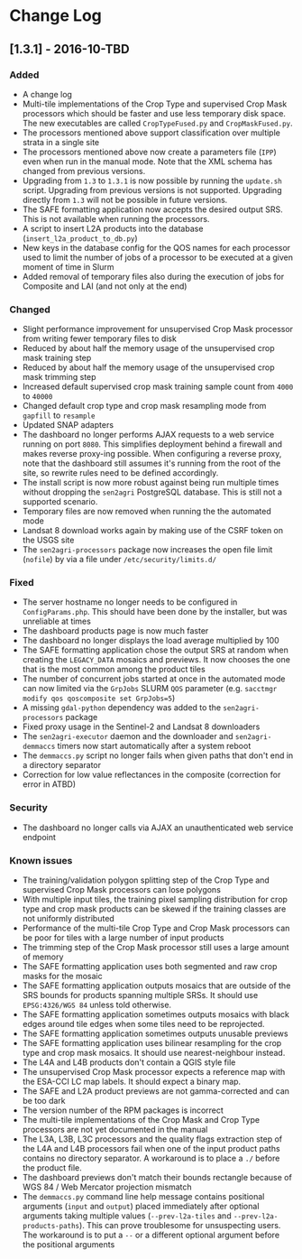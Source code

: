 # Change Log

## [1.3.1] - 2016-10-TBD
### Added
- A change log
- Multi-tile implementations of the Crop Type and supervised Crop Mask processors which should be faster and use less temporary disk space. The new executables are called `CropTypeFused.py` and `CropMaskFused.py`.
- The processors mentioned above support classification over multiple strata in a single site
- The processors mentioned above now create a parameters file (`IPP`) even when run in the manual mode. Note that the XML schema has changed from previous versions.
- Upgrading from `1.3` to `1.3.1` is now possible by running the `update.sh` script. Upgrading from previous versions is not supported. Upgrading directly from `1.3` will not be possible in future versions.
- The SAFE formatting application now accepts the desired output SRS. This is not available when running the processors.
- A script to insert L2A products into the database (`insert_l2a_product_to_db.py`)
- New keys in the database config for the QOS names for each processor used to limit the number of jobs of a processor to be executed at a given moment of time in Slurm
- Added removal of temporary files also during the execution of jobs for Composite and LAI (and not only at the end)

### Changed
- Slight performance improvement for unsupervised Crop Mask processor from writing fewer temporary files to disk
- Reduced by about half the memory usage of the unsupervised crop mask training step
- Reduced by about half the memory usage of the unsupervised crop mask trimming step
- Increased default supervised crop mask training sample count from `4000` to `40000`
- Changed default crop type and crop mask resampling mode from `gapfill` to `resample`
- Updated SNAP adapters
- The dashboard no longer performs AJAX requests to a web service running on port `8080`. This simplifies deployment behind a firewall and makes reverse proxy-ing possible. When configuring a reverse proxy, note that the dashboard still assumes it's running from the root of the site, so rewrite rules need to be defined accordingly.
- The install script is now more robust against being run multiple times without dropping the `sen2agri` PostgreSQL database. This is still not a supported scenario.
- Temporary files are now removed when running the the automated mode
- Landsat 8 download works again by making use of the CSRF token on the USGS site
- The `sen2agri-processors` package now increases the open file limit (`nofile`) by via a file under `/etc/security/limits.d/`

### Fixed
- The server hostname no longer needs to be configured in `ConfigParams.php`. This should have been done by the installer, but was unreliable at times
- The dashboard products page is now much faster
- The dashboard no longer displays the load average multiplied by 100
- The SAFE formatting application chose the output SRS at random when creating the `LEGACY_DATA` mosaics and previews. It now chooses the one that is the most common among the product tiles
- The number of concurrent jobs started at once in the automated mode can now limited via the `GrpJobs` SLURM `QOS` parameter (e.g. `sacctmgr modify qos qoscomposite set GrpJobs=5`)
- A missing `gdal-python` dependency was added to the `sen2agri-processors` package
- Fixed proxy usage in the Sentinel-2 and Landsat 8 downloaders
- The `sen2agri-executor` daemon and the downloader and `sen2agri-demmaccs` timers now start automatically after a system reboot
- The `demmaccs.py` script no longer fails when given paths that don't end in a directory separator
- Correction for low value reflectances in the composite (correction for error in ATBD)

### Security
- The dashboard no longer calls via AJAX an unauthenticated web service endpoint

### Known issues
- The training/validation polygon splitting step of the Crop Type and supervised Crop Mask processors can lose polygons
- With multiple input tiles, the training pixel sampling distribution for crop type and crop mask products can be skewed if the training classes are not uniformly distributed
- Performance of the multi-tile Crop Type and Crop Mask processors can be poor for tiles with a large number of input products
- The trimming step of the Crop Mask processor still uses a large amount of memory
- The SAFE formatting application uses both segmented and raw crop masks for the mosaic
- The SAFE formatting application outputs mosaics that are outside of the SRS bounds for products spanning multiple SRSs. It should use `EPSG:4326/WGS 84` unless told otherwise.
- The SAFE formatting application sometimes outputs mosaics with black edges around tile edges when some tiles need to be reprojected.
- The SAFE formatting application sometimes outputs unusable previews
- The SAFE formatting application uses bilinear resampling for the crop type and crop mask mosaics. It should use nearest-neighbour instead.
- The L4A and L4B products don't contain a QGIS style file
- The unsupervised Crop Mask processor expects a reference map with the ESA-CCI LC map labels. It should expect a binary map.
- The SAFE and L2A product previews are not gamma-corrected and can be too dark
- The version number of the RPM packages is incorrect
- The multi-tile implementations of the Crop Mask and Crop Type processors are not yet documented in the manual
- The L3A, L3B, L3C processors and the quality flags extraction step of the L4A and L4B processors fail when one of the input product paths contains no directory separator. A workaround is to place a `./` before the product file.
- The dashboard previews don't match their bounds rectangle because of WGS 84 / Web Mercator projection mismatch
- The `demmaccs.py` command line help message contains positional arguments (`input` and `output`) placed immediately after optional arguments taking multiple values (`--prev-l2a-tiles` and `--prev-l2a-products-paths`). This can prove troublesome for unsuspecting users. The workaround is to put a `--` or a different optional argument before the positional arguments
